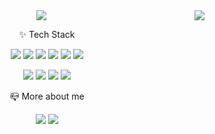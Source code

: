 <div align="center">
  <img src="https://capsule-render.vercel.app/api?type=transparent&color=auto&height=50&section=header&text=👩‍💻%20Hi%20!&fontSize=30&animation=twinkling">
<!--   <p>
    📪 How to reach me:
    <img src="https://img.shields.io/badge/Blog-20C997?style=flat-square&logo=velog&logoColor=white&link=https://velog.io/@dongkey">
    <img src="https://img.shields.io/badge/Gmail-EA4335?style=flat-square&logo=gmail&logoColor=white&link=mailto:ldh950806@gmail.com">
  </p> -->
  <img align="right" src="https://github-readme-stats.vercel.app/api?username=dongkey777&show_icons=true"/> 

  <p>✨ Tech Stack</p>
  <p>
    <img src="https://img.shields.io/badge/javascript-F7DF1E?style=flat-square&logo=javascript&logoColor=black">
  <img src="https://img.shields.io/badge/node.js-339933?style=flat-square&logo=Node.js&logoColor=white">
  <img src="https://img.shields.io/badge/python-3776AB?style=flat-square&logo=python&logoColor=white">
  <img src="https://img.shields.io/badge/django-092E20?style=flat-square&logo=django&logoColor=white">
  <img src="https://img.shields.io/badge/mysql-4479A1?style=flat-square&logo=mysql&logoColor=white">
  <img src="https://img.shields.io/badge/postgresql-4169E1?style=flat-square&logo=postgresql&logoColor=white"/>
  </p>
  <p>
    <img src="https://img.shields.io/badge/slack-4A154B?style=flat-square&logo=slack&logoColor=white">
    <img src="https://img.shields.io/badge/git-F05032?style=flat-square&logo=git&logoColor=white">
    <img src="https://img.shields.io/badge/github-181717?style=flat-square&logo=github&logoColor=white">
    <img src="https://img.shields.io/badge/trello-0052CC?style=flat-square&logo=trello&logoColor=white">
  </p>
  <p>
    📪 More about me
  </p>
  <p>
    <a href="https://velog.io/@dongkey"><img src="https://img.shields.io/badge/Blog-20C997?style=flat-square&logo=velog&logoColor=white&link=https://velog.io/@dongkey"></a>
    <a href="mailto:ldh950806@gmail.com"><img src="https://img.shields.io/badge/Gmail-EA4335?style=flat-square&logo=gmail&logoColor=white&link=mailto:ldh950806@gmail.com"></a>
